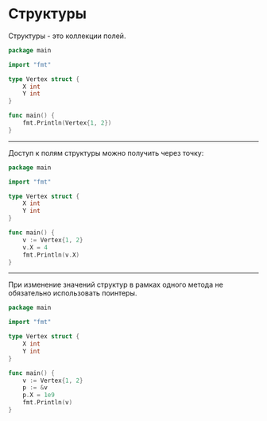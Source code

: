 # Структуры

Структуры - это коллекции полей.

```go
package main

import "fmt"

type Vertex struct {
	X int
	Y int
}

func main() {
	fmt.Println(Vertex{1, 2})
}


```

---

Доступ к полям структуры можно получить через точку:

```go
package main

import "fmt"

type Vertex struct {
	X int
	Y int
}

func main() {
	v := Vertex{1, 2}
	v.X = 4
	fmt.Println(v.X)
}

```

---

При изменение значений структур в рамках одного метода не обязательно использовать поинтеры.

```go
package main

import "fmt"

type Vertex struct {
	X int
	Y int
}

func main() {
	v := Vertex{1, 2}
	p := &v
	p.X = 1e9
	fmt.Println(v)
}

```

